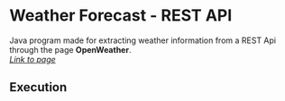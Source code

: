 # Weather Forecast - REST API
Java program made for extracting weather information from a REST Api through the page **OpenWeather**. \
[*Link to page*](https://openweathermap.org)

## Execution

